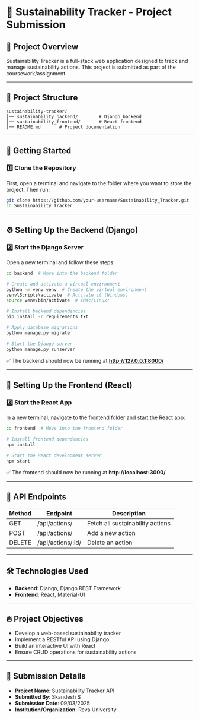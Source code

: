 # 🌱 Sustainability Tracker - Project Submission

## 📌 Project Overview
Sustainability Tracker is a full-stack web application designed to track and manage sustainability actions. This project is submitted as part of the coursework/assignment.

---

## 📂 Project Structure
```
sustainability-tracker/
│── sustainability_backend/        # Django backend
│── sustainability_frontend/       # React frontend
│── README.md       # Project documentation
```

---

## 🚀 Getting Started

### 1️⃣ Clone the Repository
First, open a terminal and navigate to the folder where you want to store the project. Then run:
```sh
git clone https://github.com/your-username/Sustainability_Tracker.git
cd Sustainability_Tracker
```

---

## ⚙️ Setting Up the Backend (Django)

### **2️⃣ Start the Django Server**
Open a new terminal and follow these steps:

```sh
cd backend  # Move into the backend folder

# Create and activate a virtual environment
python -m venv venv  # Create the virtual environment
venv\Scripts\activate  # Activate it (Windows)
source venv/bin/activate  # (Mac/Linux)

# Install backend dependencies
pip install -r requirements.txt

# Apply database migrations
python manage.py migrate

# Start the Django server
python manage.py runserver
```
✅ The backend should now be running at **http://127.0.0.1:8000/**

---

## 🎨 Setting Up the Frontend (React)

### **3️⃣ Start the React App**
In a new terminal, navigate to the frontend folder and start the React app:

```sh
cd frontend  # Move into the frontend folder

# Install frontend dependencies
npm install

# Start the React development server
npm start
```
✅ The frontend should now be running at **http://localhost:3000/**

---

## 📡 API Endpoints
| Method | Endpoint | Description |
|--------|---------|-------------|
| GET    | /api/actions/ | Fetch all sustainability actions |
| POST   | /api/actions/ | Add a new action |
| DELETE | /api/actions/:id/ | Delete an action |

---

## 🛠️ Technologies Used
- **Backend**: Django, Django REST Framework
- **Frontend**: React, Material-UI

---

## 🔥 Project Objectives
- Develop a web-based sustainability tracker
- Implement a RESTful API using Django
- Build an interactive UI with React
- Ensure CRUD operations for sustainability actions

---

## 📜 Submission Details
- **Project Name**: Sustainability Tracker API
- **Submitted By**: Skandesh S
- **Submission Date**: 09/03/2025
- **Institution/Organization**: Reva University



